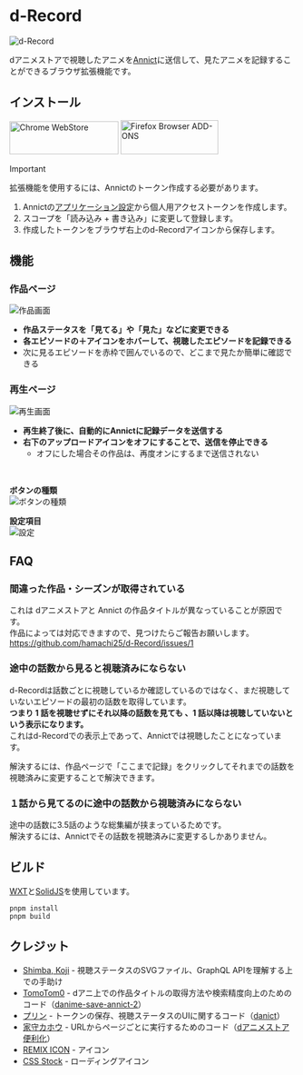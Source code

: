 # d-Record

<picture>
  <source media="(prefers-color-scheme: dark)" srcset="https://github.com/hamachi25/d-Record/blob/images/logo-black.png">
  <source media="(prefers-color-scheme: light)" srcset="https://github.com/hamachi25/d-Record/blob/images/logo-white.png">
  <img alt="d-Record" src="https://github.com/hamachi25/d-Record/blob/images/logo-white.png">
</picture>

dアニメストアで視聴したアニメを[Annict](https://annict.com/)に送信して、見たアニメを記録することができるブラウザ拡張機能です。

## インストール

<a href="https://chromewebstore.google.com/detail/d-record/blcncccafadeklhhhimddgbgojalmpgn"><img alt="Chrome WebStore" width="191.8" height="58" src="https://storage.googleapis.com/web-dev-uploads/image/WlD8wC6g8khYWPJUsQceQkhXSlv1/HRs9MPufa1J1h5glNhut.png"></a>
<a href="https://addons.mozilla.org/ja/firefox/addon/d-record/"><img alt="Firefox Browser ADD-ONS" width="172" height="60" src="https://blog.mozilla.org/addons/files/2015/11/get-the-addon.png"></a>

> [!IMPORTANT]
> 拡張機能を使用するには、Annictのトークン作成する必要があります。
>
> 1. Annictの[アプリケーション設定](https://annict.com/settings/apps)から個人用アクセストークンを作成します。
> 2. スコープを「読み込み + 書き込み」に変更して登録します。
> 3. 作成したトークンをブラウザ右上のd-Recordアイコンから保存します。

## 機能

### 作品ページ

![作品画面](https://github.com/hamachi25/d-Record/blob/images/work.jpg)

-   **作品ステータスを「見てる」や「見た」などに変更できる**
-   **各エピソードの＋アイコンをホバーして、視聴したエピソードを記録できる**
-   次に見るエピソードを赤枠で囲んでいるので、どこまで見たか簡単に確認できる

### 再生ページ

![再生画面](https://github.com/hamachi25/d-Record/blob/images/player.jpg)

-   **再生終了後に、自動的にAnnictに記録データを送信する**
-   **右下のアップロードアイコンをオフにすることで、送信を停止できる**
    -   オフにした場合その作品は、再度オンにするまで送信されない

&nbsp;

**ボタンの種類**  
![ボタンの種類](https://github.com/hamachi25/d-Record/blob/images/button.png)

**設定項目**  
![設定](https://github.com/hamachi25/d-Record/blob/images/settings.jpg)

## FAQ

### 間違った作品・シーズンが取得されている

これは dアニメストアと Annict の作品タイトルが異なっていることが原因です。  
作品によっては対応できますので、見つけたらご報告お願いします。 https://github.com/hamachi25/d-Record/issues/1

### 途中の話数から見ると視聴済みにならない

d-Recordは話数ごとに視聴しているか確認しているのではなく、まだ視聴していないエピソードの最初の話数を取得しています。  
**つまり 1 話を視聴せずにそれ以降の話数を見ても 、1 話以降は視聴していないという表示になります。**  
これはd-Recordでの表示上であって、Annictでは視聴したことになっています。

解決するには、作品ページで「ここまで記録」をクリックしてそれまでの話数を視聴済みに変更することで解決できます。

### １話から見てるのに途中の話数から視聴済みにならない

途中の話数に3.5話のような総集編が挟まっているためです。  
解決するには、Annictでその話数を視聴済みに変更するしかありません。

## ビルド

[WXT](https://wxt.dev/)と[SolidJS](https://www.solidjs.com/)を使用しています。

```
pnpm install
pnpm build
```

## クレジット

-   [Shimba, Koji](https://github.com/shimbaco) - 視聴ステータスのSVGファイル、GraphQL APIを理解する上での手助け
-   [TomoTom0](https://github.com/TomoTom0) - dアニ上での作品タイトルの取得方法や検索精度向上のためのコード（[danime-save-annict-2](https://github.com/TomoTom0/danime-save-annict-2)）
-   [プリン](https://github.com/kazu3jp) - トークンの保存、視聴ステータスのUIに関するコード（[danict](https://github.com/kazu3jp/danict)）
-   [家守カホウ](https://twitter.com/y_kahou) - URLからページごとに実行するためのコード（[dアニメストア便利化](https://greasyfork.org/ja/scripts/414008)）
-   [REMIX ICON](https://remixicon.com/) - アイコン
-   [CSS Stock](https://pote-chil.com/css-stock/ja/loading) - ローディングアイコン
